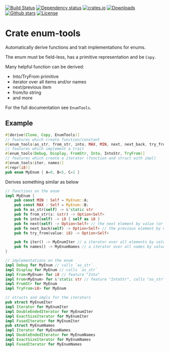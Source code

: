 [![Build Status](https://github.com/alexkazik/enum-tools/workflows/CI/badge.svg?branch=master&event=push)](https://github.com/alexkazik/enum-tools/actions?query=workflow%3ACI+branch%3Amaster+event%3Apush)
[![Dependency status](https://deps.rs/repo/github/alexkazik/enum-tools/status.svg)](https://deps.rs/repo/github/alexkazik/enum-tools)
[![crates.io](https://img.shields.io/crates/v/enum-tools.svg)](https://crates.io/crates/enum-tools)
[![Downloads](https://img.shields.io/crates/d/enum-tools.svg)](https://crates.io/crates/enum-tools)
[![Github stars](https://img.shields.io/github/stars/alexkazik/enum-tools.svg?logo=github)](https://github.com/alexkazik/enum-tools/stargazers)
[![License](https://img.shields.io/crates/l/enum-tools.svg)](./LICENSE)

# Crate enum-tools

<!-- cargo-rdme start -->

Automatically derive functions and trait implementations for enums.

The enum must be field-less, has a primitive representation and be `Copy`.

Many helpful function can be derived:
- Into/TryFrom primitive
- iterator over all items and/or names
- next/previous item
- from/to string
- and more

For the full documentation see `EnumTools`.

## Example
```rust
#[derive(Clone, Copy, EnumTools)]
// features which create function/constant
#[enum_tools(as_str, from_str, into, MAX, MIN, next, next_back, try_from)]
// features which implement a trait
#[enum_tools(Debug, Display, FromStr, Into, IntoStr, TryFrom)]
// features which create a iterator (function and struct with impl)
#[enum_tools(iter, names)]
#[repr(i8)]
pub enum MyEnum { A=0, B=5, C=1 }
```

Derives something similar as below

```rust
// functions on the enum
impl MyEnum {
    pub const MIN : Self = MyEnum::A;
    pub const MAX : Self = MyEnum::B;
    pub fn as_str(self) -> &'static str
    pub fn from_str(s: &str) -> Option<Self>
    pub fn into(self) -> i8 { self as i8 }
    pub fn next(self) -> Option<Self> // the next element by value (or None if last)
    pub fn next_back(self) -> Option<Self> // the previous element by value (or None if first)
    pub fn try_from(value: i8) -> Option<Self>

    pub fn iter() -> MyEnumIter // a iterator over all elements by value
    pub fn names() -> MyEnumNames // a iterator over all names by value
}

// implementations on the enum
impl Debug for MyEnum // calls `as_str`
impl Display for MyEnum // calls `as_str`
impl From<MyEnum> for i8 // feature "Into"
impl From<MyEnum> for &'static str // feature "IntoStr", calls "as_str"
impl FromStr for MyEnum
impl TryFrom<i8> for MyEnum

// structs and impls for the iterators
pub struct MyEnumIter
impl Iterator for MyEnumIter
impl DoubleEndedIterator for MyEnumIter
impl ExactSizeIterator for MyEnumIter
impl FusedIterator for MyEnumIter
pub struct MyEnumNames
impl Iterator for MyEnumNames
impl DoubleEndedIterator for MyEnumNames
impl ExactSizeIterator for MyEnumNames
impl FusedIterator for MyEnumNames
```

<!-- cargo-rdme end -->
